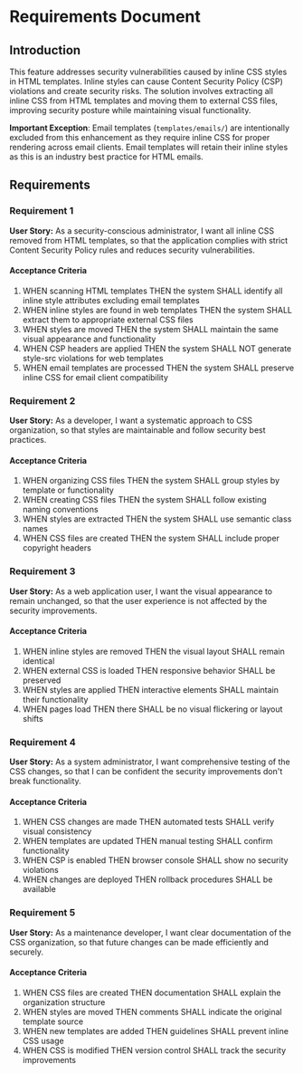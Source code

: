 # Requirements Document

## Introduction

This feature addresses security vulnerabilities caused by inline CSS styles in HTML templates. Inline styles can cause Content Security Policy (CSP) violations and create security risks. The solution involves extracting all inline CSS from HTML templates and moving them to external CSS files, improving security posture while maintaining visual functionality.

**Important Exception**: Email templates (`templates/emails/`) are intentionally excluded from this enhancement as they require inline CSS for proper rendering across email clients. Email templates will retain their inline styles as this is an industry best practice for HTML emails.

## Requirements

### Requirement 1

**User Story:** As a security-conscious administrator, I want all inline CSS removed from HTML templates, so that the application complies with strict Content Security Policy rules and reduces security vulnerabilities.

#### Acceptance Criteria

1. WHEN scanning HTML templates THEN the system SHALL identify all inline style attributes excluding email templates
2. WHEN inline styles are found in web templates THEN the system SHALL extract them to appropriate external CSS files
3. WHEN styles are moved THEN the system SHALL maintain the same visual appearance and functionality
4. WHEN CSP headers are applied THEN the system SHALL NOT generate style-src violations for web templates
5. WHEN email templates are processed THEN the system SHALL preserve inline CSS for email client compatibility

### Requirement 2

**User Story:** As a developer, I want a systematic approach to CSS organization, so that styles are maintainable and follow security best practices.

#### Acceptance Criteria

1. WHEN organizing CSS files THEN the system SHALL group styles by template or functionality
2. WHEN creating CSS files THEN the system SHALL follow existing naming conventions
3. WHEN styles are extracted THEN the system SHALL use semantic class names
4. WHEN CSS files are created THEN the system SHALL include proper copyright headers

### Requirement 3

**User Story:** As a web application user, I want the visual appearance to remain unchanged, so that the user experience is not affected by the security improvements.

#### Acceptance Criteria

1. WHEN inline styles are removed THEN the visual layout SHALL remain identical
2. WHEN external CSS is loaded THEN responsive behavior SHALL be preserved
3. WHEN styles are applied THEN interactive elements SHALL maintain their functionality
4. WHEN pages load THEN there SHALL be no visual flickering or layout shifts

### Requirement 4

**User Story:** As a system administrator, I want comprehensive testing of the CSS changes, so that I can be confident the security improvements don't break functionality.

#### Acceptance Criteria

1. WHEN CSS changes are made THEN automated tests SHALL verify visual consistency
2. WHEN templates are updated THEN manual testing SHALL confirm functionality
3. WHEN CSP is enabled THEN browser console SHALL show no security violations
4. WHEN changes are deployed THEN rollback procedures SHALL be available

### Requirement 5

**User Story:** As a maintenance developer, I want clear documentation of the CSS organization, so that future changes can be made efficiently and securely.

#### Acceptance Criteria

1. WHEN CSS files are created THEN documentation SHALL explain the organization structure
2. WHEN styles are moved THEN comments SHALL indicate the original template source
3. WHEN new templates are added THEN guidelines SHALL prevent inline CSS usage
4. WHEN CSS is modified THEN version control SHALL track the security improvements